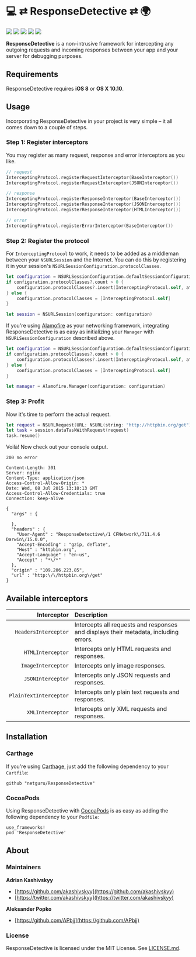 # 💻 ⇄ ResponseDetective ⇄ 🌍

![](https://img.shields.io/circleci/project/netguru/ResponseDetective.svg)
![](https://img.shields.io/badge/swift-1.2-orange.svg)
![](https://img.shields.io/github/release/netguru/ResponseDetective.svg)
![](https://img.shields.io/badge/carthage-compatible-brightgreen.svg)
![](https://img.shields.io/badge/cocoapods-compatible-brightgreen.svg)

**ResponseDetective** is a non-intrusive framework for intercepting any outgoing requests and incoming responses between your app and your server for debugging purposes.

## Requirements

ResponseDetective requires **iOS 8** or **OS X 10.10**.

## Usage

Incorporating ResponseDetective in your project is very simple – it all comes down to a couple of steps.

### Step 1: Register interceptors

You may register as many request, response and error interceptors as you like.

```swift
// request
InterceptingProtocol.registerRequestInterceptor(BaseInterceptor())
InterceptingProtocol.registerRequestInterceptor(JSONInterceptor())

// response
InterceptingProtocol.registerResponseInterceptor(BaseInterceptor())
InterceptingProtocol.registerResponseInterceptor(JSONInterceptor())
InterceptingProtocol.registerResponseInterceptor(HTMLInterceptor())

// error
InterceptingProtocol.registerErrorInterceptor(BaseInterceptor())
```

### Step 2: Register the protocol

For `InterceptingProtocol` to work, it needs to be added as a middleman between your `NSURLSession` and the Internet. You can do this by registering it in your session's `NSURLSessionConfiguration.protocolClasses`.

```swift
let configuration = NSURLSessionConfiguration.defaultSessionConfiguration()
if configuration.protocolClasses?.count > 0 {
	configuration.protocolClasses?.insert(InterceptingProtocol.self, atIndex: 0)
} else {
	configuration.protocolClasses = [InterceptingProtocol.self]
}

let session = NSURLSession(configuration: configuration)
```

If you're using [Alamofire](https://github.com/Alamofire/Alamofire) as your networking framework, integrating ResponseDetective is as easy as initializing your `Manager` with `NSURLSessionConfiguration` described above.

```swift
let configuration = NSURLSessionConfiguration.defaultSessionConfiguration()
if configuration.protocolClasses?.count > 0 {
	configuration.protocolClasses?.insert(InterceptingProtocol.self, atIndex: 0)
} else {
	configuration.protocolClasses = [InterceptingProtocol.self]
}

let manager = Alamofire.Manager(configuration: configuration)
```

### Step 3: Profit

Now it's time to perform the actual request.

```swift
let request = NSURLRequest(URL: NSURL(string: "http://httpbin.org/get")!)
let task = session.dataTaskWithRequest(request)
task.resume()
```

Voilà! Now check out your console output.

```none
200 no error

Content-Length: 301
Server: nginx
Content-Type: application/json
Access-Control-Allow-Origin: *
Date: Wed, 08 Jul 2015 13:10:13 GMT
Access-Control-Allow-Credentials: true
Connection: keep-alive

{
  "args" : {

  },
  "headers" : {
    "User-Agent" : "ResponseDetective\/1 CFNetwork\/711.4.6 Darwin\/15.0.0",
    "Accept-Encoding" : "gzip, deflate",
    "Host" : "httpbin.org",
    "Accept-Language" : "en-us",
    "Accept" : "*\/*"
  },
  "origin" : "109.206.223.85",
  "url" : "http:\/\/httpbin.org\/get"
}
```

## Available interceptors

|            Interceptor | Description                                                                          |
| ---------------------: | :----------------------------------------------------------------------------------- |
|   `HeadersInterceptor` | Intercepts all requests and responses and displays their metadata, including errors. |
|      `HTMLInterceptor` | Intercepts only HTML requests and responses.                                         |
|     `ImageInterceptor` | Intercepts only image responses.                                                     |
|      `JSONInterceptor` | Intercepts only JSON requests and responses.                                         |
| `PlainTextInterceptor` | Intercepts only plain text requests and responses.                                   |
|       `XMLInterceptor` | Intercepts only XML requests and responses.                                          |

## Installation

### Carthage

If you're using [Carthage](https://github.com/Carthage/Carthage), just add the following dependency to your `Cartfile`:

```none
github "netguru/ResponseDetective"
```

### CocoaPods

Using ResponseDetective with [CocoaPods](http://cocoapods.org) is as easy as adding the following dependency to your `Podfile`:

```none
use_frameworks!
pod 'ResponseDetective'
```

## About

### Maintainers

**Adrian Kashivskyy**

- [https://github.com/akashivskyy](https://github.com/akashivskyy)
- [https://twitter.com/akashivskyy](https://twitter.com/akashivskyy)

**Aleksander Popko**

- [https://github.com/APbjj](https://github.com/APbjj)

### License

ResponseDetective is licensed under the MIT License. See [LICENSE.md](LICENSE.md).
